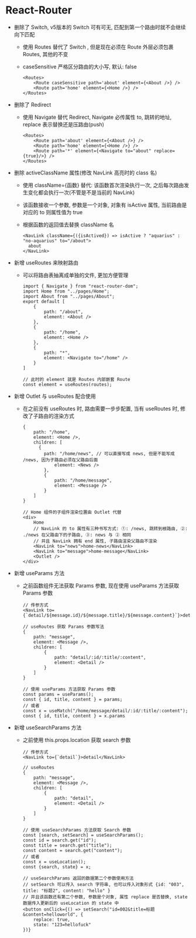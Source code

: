 # React-Router

- 删除了 Switch, v5版本的 Switch 可有可无, 匹配到第一个路由时就不会继续向下匹配

  - 使用 Routes 替代了 Switch , 但是现在必须在 Route 外层必须包裹 Routes, 其他的不变
  - caseSensitive 严格区分路由的大小写, 默认: false

    ```react
    <Routes>
        <Route caseSensitive path='about' element={<About />} />
        <Route path='home' element={<Home />} />
    </Routes>
    ```

- 删除了 Redirect

  - 使用 Navigate  替代 Redirect, Navigate  必传属性 to, 跳转的地址, replace 表示替换还是压路由(push)

    ```react
    <Routes>
        <Route path='about' element={<About />} />
        <Route path='home' element={<Home />} />
        <Route path='*' element={<Navigate to="about" replace={true}/>} />
    </Routes>
    ```
- 删除 activeClassName 属性(修改 NavLink 高亮时的 class 名)

  - 使用 className={函数} 替代: 该函数首次渲染执行一次, 之后每次路由发生变化都会执行一次(不管是不是当前的 NavLink)

  - 该函数接收一个参数, 参数是一个对象, 对象有 isActive 属性, 当前路由是对应的 to 则属性值为 true

  - 根据函数的返回值去替换 className 名

    ```react
    <NavLink className={({isActived}) => isActive ? "aquarius" : "no-aquarius" to="/about">
      about
    </NavLink>
    ```

- 新增 useRoutes 来映射路由

  - 可以将路由表抽离成单独的文件, 更加方便管理

    ```react
    import { Navigate } from "react-router-dom";
    import Home from "../pages/Home";
    import About from "../pages/About";
    export default [
        {
            path: "/about",
            element: <About />
        },
        {
            path: "/home",
            element: <Home />
        },
        {
            path: "*",
            element: <Navigate to="/home" />
        }
    ]
    
    // 此时的 element 就是 Routes 内部嵌套 Route
    const element = useRoutes(routes);
    ```
- 新增 Outlet 与 useRoutes 配合使用

  - 在之前没有 useRoutes 时, 路由需要一步步配置, 当有 useRoutes 时, 修改了子路由的渲染方式

    ```react
    {
        path: "/home",
        element: <Home />,
        children: [
          {
            path: "/home/news",	// 可以直接写成 news, 但是不能写成 /news, 因为子路由必须在父路由后面
                element: <News />
            },
            {
                path: "/home/message",
                element: <Message />
            }
        ]
    }
    
    // Home 组件的子组件渲染位置由 Outlet 代替
    <div>
        Home
        // NavLink 的 to 属性有三种书写方式: ①: /news, 跳转到根路由, ②: ./news 在父路由下的子路由, ③: news 与 ② 相同
        // 并且 NavLink 拥有 end 属性, 子路由渲染父路由不渲染
        <NavLink to="news">home-news</NavLink>	
        <NavLink to="message">home-message</NavLink>
        <Outlet />
    </div>
    ```
- 新增 useParams 方法

  - 之前函数组件无法获取 Params 参数, 现在使用 useParams 方法获取 Params 参数

    ```react
    // 传参方式
    <NavLink to={`detail/${message.id}/${message.title}/${message.content}`}>detail</NavLink>
    
    // useRoutes 获取 Params 参数写法
    {
    	path: "message",
    	element: <Message />,
    	children: [
    		{
    			path: "detail/:id/:title/:content",
    			element: <Detail />
    		}
    	]
    }
    
    // 使用 useParams 方法获取 Params 参数
    const params = useParams();
    const { id, title, content } = params;
    // 或者
    const x = useMatch("/home/message/detail/:id/:title/:content");
    const { id, title, content } = x.params
    ```
- 新增 useSearchParams 方法

  - 之前使用 this.props.location 获取 search 参数

    ```react
    // 传参方式
    <NavLink to={`detail`}>detail</NavLink>
    
    // useRoutes 
    {
    	path: "message",
    	element: <Message />,
    	children: [
    		{
    			path: "detail",
    			element: <Detail />
    		}
    	]
    }
    
    // 使用 useSearchParams 方法获取 Search 参数
    const [search, setSearch] = useSearchParams();
    const id = search.get("id");
    const title = search.get("title");
    const content = search.get("content");
    // 或者
    const x = useLocation();
    const {search, state} = x;
    
    // useSearchParams 返回的数据第二个参数使用方法
    // setSearch 可以传入 search 字符串, 也可以传入对象形式 {id: "003", title: "标题2", content: "hello" }
    // 并且该函数还有第二个参数, 参数是个对象, 属性 replace 是否替换, state 数据传入更新后的 useLocation 的 state 中
    <button onClick={() => setSearch("id=002&title=标题&content=helloworld", {
        replace: true,
        state: "123=hellofuck"
    })}
    ```

    


    


  